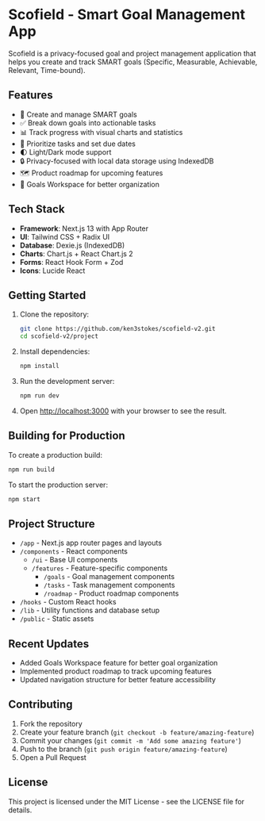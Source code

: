 # Scofield - Smart Goal Management App

Scofield is a privacy-focused goal and project management application that helps you create and track SMART goals (Specific, Measurable, Achievable, Relevant, Time-bound).

## Features

- 📝 Create and manage SMART goals
- ✅ Break down goals into actionable tasks
- 📊 Track progress with visual charts and statistics
- 🎯 Prioritize tasks and set due dates
- 🌓 Light/Dark mode support
- 🔒 Privacy-focused with local data storage using IndexedDB
- 🗺️ Product roadmap for upcoming features
- 🎨 Goals Workspace for better organization

## Tech Stack

- **Framework**: Next.js 13 with App Router
- **UI**: Tailwind CSS + Radix UI
- **Database**: Dexie.js (IndexedDB)
- **Charts**: Chart.js + React Chart.js 2
- **Forms**: React Hook Form + Zod
- **Icons**: Lucide React

## Getting Started

1. Clone the repository:
   ```bash
   git clone https://github.com/ken3stokes/scofield-v2.git
   cd scofield-v2/project
   ```

2. Install dependencies:
   ```bash
   npm install
   ```

3. Run the development server:
   ```bash
   npm run dev
   ```

4. Open [http://localhost:3000](http://localhost:3000) with your browser to see the result.

## Building for Production

To create a production build:

```bash
npm run build
```

To start the production server:

```bash
npm start
```

## Project Structure

- `/app` - Next.js app router pages and layouts
- `/components` - React components
  - `/ui` - Base UI components
  - `/features` - Feature-specific components
    - `/goals` - Goal management components
    - `/tasks` - Task management components
    - `/roadmap` - Product roadmap components
- `/hooks` - Custom React hooks
- `/lib` - Utility functions and database setup
- `/public` - Static assets

## Recent Updates

- Added Goals Workspace feature for better goal organization
- Implemented product roadmap to track upcoming features
- Updated navigation structure for better feature accessibility

## Contributing

1. Fork the repository
2. Create your feature branch (`git checkout -b feature/amazing-feature`)
3. Commit your changes (`git commit -m 'Add some amazing feature'`)
4. Push to the branch (`git push origin feature/amazing-feature`)
5. Open a Pull Request

## License

This project is licensed under the MIT License - see the LICENSE file for details.
